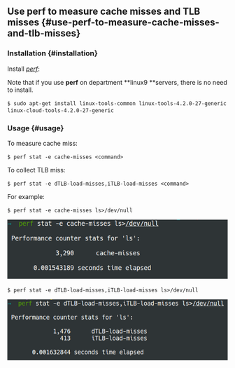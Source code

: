 ## Use perf to measure cache misses and TLB misses {#use-perf-to-measure-cache-misses-and-tlb-misses}

### Installation {#installation}

Install [_perf_](https://perf.wiki.kernel.org/index.php/Main_Page):

Note that if you use **perf** on department **linux9 **servers, there is no need to install.

```
$ sudo apt-get install linux-tools-common linux-tools-4.2.0-27-generic linux-cloud-tools-4.2.0-27-generic
```

### Usage {#usage}

To measure cache miss:

```
$ perf stat -e cache-misses <command>
```

To collect TLB miss:

```
$ perf stat -e dTLB-load-misses,iTLB-load-misses <command>
```

For example:

```
$ perf stat -e cache-misses ls>/dev/null
```

![](img/img02.png "img02")

```
$ perf stat -e dTLB-load-misses,iTLB-load-misses ls>/dev/null
```

![](img/img03.png "img03")


